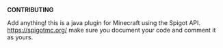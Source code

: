 **CONTRIBUTING**

Add anything! this is a java plugin for Minecraft using the Spigot API. https://spigotmc.org/
make sure you document your code and comment it as yours.